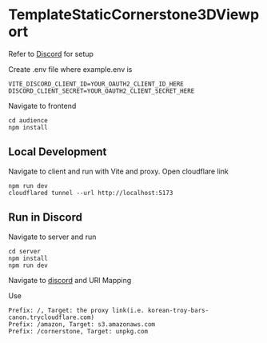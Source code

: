 # TemplateStaticCornerstone3DViewport
Refer to [Discord](https://discord.com/developers/docs/activities/building-an-activity) for setup

Create .env file where example.env is
```
VITE_DISCORD_CLIENT_ID=YOUR_OAUTH2_CLIENT_ID_HERE
DISCORD_CLIENT_SECRET=YOUR_OAUTH2_CLIENT_SECRET_HERE
```

Navigate to frontend
```
cd audience
npm install
```
## Local Development
Navigate to client and run with Vite and proxy. Open cloudflare link
```
npm run dev
cloudflared tunnel --url http://localhost:5173
```


## Run in Discord
Navigate to server and run 
```
cd server 
npm install
npm run dev
```


Navigate to [discord](https://discord.com/developers/applications) and URl Mapping

Use 
```
Prefix: /, Target: the proxy link(i.e. korean-troy-bars-canon.trycloudflare.com)
Prefix: /amazon, Target: s3.amazonaws.com
Prefix: /cornerstone, Target: unpkg.com
```
